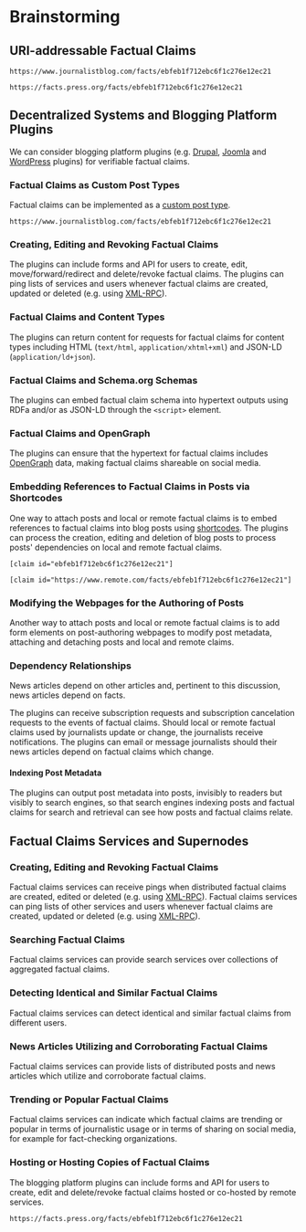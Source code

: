 # Brainstorming

## URI-addressable Factual Claims
`https://www.journalistblog.com/facts/ebfeb1f712ebc6f1c276e12ec21`

`https://facts.press.org/facts/ebfeb1f712ebc6f1c276e12ec21`

## Decentralized Systems and Blogging Platform Plugins
We can consider blogging platform plugins (e.g. [Drupal](http://www.drupal.com/), [Joomla](https://www.joomla.com/) and [WordPress](https://wordpress.org/) plugins) for verifiable factual claims.

### Factual Claims as Custom Post Types
Factual claims can be implemented as a [custom post type](https://codex.wordpress.org/Post_Types#Custom_Post_Types).

`https://www.journalistblog.com/facts/ebfeb1f712ebc6f1c276e12ec21`

### Creating, Editing and Revoking Factual Claims
The plugins can include forms and API for users to create, edit, move/forward/redirect and delete/revoke factual claims. The plugins can ping lists of services and users whenever factual claims are created, updated or deleted (e.g. using [XML-RPC](https://codex.wordpress.org/XML-RPC_Extending)).

### Factual Claims and Content Types
The plugins can return content for requests for factual claims for content types including HTML (`text/html`, `application/xhtml+xml`) and JSON-LD (`application/ld+json`).

### Factual Claims and Schema.org Schemas
The plugins can embed factual claim schema into hypertext outputs using RDFa and/or as JSON-LD through the `<script>` element.

### Factual Claims and OpenGraph
The plugins can ensure that the hypertext for factual claims includes [OpenGraph](http://ogp.me) data, making factual claims shareable on social media.

### Embedding References to Factual Claims in Posts via Shortcodes
One way to attach posts and local or remote factual claims is to embed references to factual claims into blog posts using [shortcodes](https://codex.wordpress.org/Shortcode_API). The plugins can process the creation, editing and deletion of blog posts to process posts' dependencies on local and remote factual claims. 

`[claim id="ebfeb1f712ebc6f1c276e12ec21"]`

`[claim id="https://www.remote.com/facts/ebfeb1f712ebc6f1c276e12ec21"]`

### Modifying the Webpages for the Authoring of Posts
Another way to attach posts and local or remote factual claims is to add form elements on post-authoring webpages to modify post metadata, attaching and detaching posts and local and remote claims.

### Dependency Relationships
News articles depend on other articles and, pertinent to this discussion, news articles depend on facts.

The plugins can receive subscription requests and subscription cancelation requests to the events of factual claims. Should local or remote factual claims used by journalists update or change, the journalists receive notifications. The plugins can email or message journalists should their news articles depend on factual claims which change.

#### Indexing Post Metadata
The plugins can output post metadata into posts, invisibly to readers but visibly to search engines, so that search engines indexing posts and factual claims for search and retrieval can see how posts and factual claims relate.

## Factual Claims Services and Supernodes

### Creating, Editing and Revoking Factual Claims

Factual claims services can receive pings when distributed factual claims are created, edited or deleted (e.g. using [XML-RPC](https://codex.wordpress.org/XML-RPC_Extending)). Factual claims services can ping lists of other services and users whenever factual claims are created, updated or deleted (e.g. using [XML-RPC](https://codex.wordpress.org/XML-RPC_Extending)).

### Searching Factual Claims
Factual claims services can provide search services over collections of aggregated factual claims. 

### Detecting Identical and Similar Factual Claims
Factual claims services can detect identical and similar factual claims from different users.

### News Articles Utilizing and Corroborating Factual Claims
Factual claims services can provide lists of distributed posts and news articles which utilize and corroborate factual claims.

### Trending or Popular Factual Claims
Factual claims services can indicate which factual claims are trending or popular in terms of journalistic usage or in terms of sharing on social media, for example for fact-checking organizations.

### Hosting or Hosting Copies of Factual Claims
The blogging platform plugins can include forms and API for users to create, edit and delete/revoke factual claims hosted or co-hosted by remote services.

`https://facts.press.org/facts/ebfeb1f712ebc6f1c276e12ec21`
